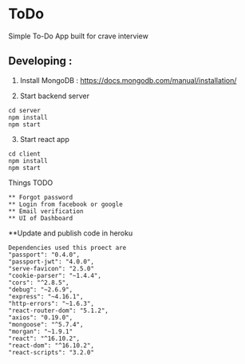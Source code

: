 # ToDo

Simple To-Do App built for crave interview

## Developing :

1. Install MongoDB : https://docs.mongodb.com/manual/installation/

2. Start backend server

```
cd server
npm install
npm start
```

3. Start react app

```
cd client
npm install
npm start
```

Things TODO

```
** Forgot password
** Login from facebook or google
** Email verification
** UI of Dashboard

```

\*\*Update and publish code in heroku

```
Dependencies used this proect are
"passport": "0.4.0",
"passport-jwt": "4.0.0",
"serve-favicon": "2.5.0"
"cookie-parser": "~1.4.4",
"cors": "^2.8.5",
"debug": "~2.6.9",
"express": "~4.16.1",
"http-errors": "~1.6.3",
"react-router-dom": "5.1.2",
"axios": "0.19.0",
"mongoose": "^5.7.4",
"morgan": "~1.9.1"
"react": "^16.10.2",
"react-dom": "^16.10.2",
"react-scripts": "3.2.0"
```
